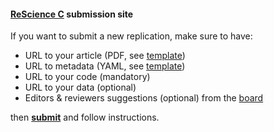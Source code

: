 
#### [ReScience C](https://rescience-c.github.io/) submission site

If you want to submit a new replication, make sure to have:

* URL to your article (PDF, see [template](https://github.com/rescience-c/template))
* URL to metadata (YAML, see [template](https://github.com/rescience-c/template))
* URL to your code (mandatory)
* URL to your data (optional)
* Editors & reviewers suggestions (optional) from the
  [board](https://rescience-c.github.io/board/)

then [**submit**](https://github.com/rescience-c/submissions/issues/new) and follow instructions.
